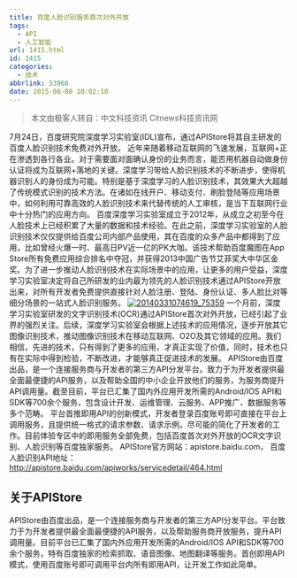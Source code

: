 ```yaml
---
title: 百度人脸识别服务首次对外开放
tags:
  - API
  - 人工智能
url: 1415.html
id: 1415
categories:
  - 技术
abbrlink: 53966
date: 2015-08-08 10:02:10
---
```


> 本文由极客人转自：中文科技资讯 Citnews科技资讯网

7月24日，百度研究院深度学习实验室(IDL)宣布，通过APIStore将其自主研发的百度人脸识别技术免费对外开放。 近年来随着移动互联网的飞速发展，互联网+正在渗透到各行各业。对于需要面对面确认身份的业务而言，能否用机器自动做身份认证将成为互联网+落地的关键。深度学习带给人脸识别技术的不断进步，使得机器识别人的身份成为可能。特别是基于深度学习的人脸识别技术，其效果大大超越了传统模式识别的技术方法。在诸如在线开户、移动支付、刷脸登陆等应用场景中，如何利用可靠高效的人脸识别技术来代替传统的人工审核，是当下互联网行业中十分热门的应用方向。 百度深度学习实验室成立于2012年，从成立之初至今在人脸技术上已经积累了大量的数据和技术经验。在此之前，深度学习实验室的人脸识别技术仅仅提供给百度公司内部产品使用，其在百度的众多产品中都得到了应用，比如曾经火爆一时、最高日PV近一亿的PK大咖。该技术帮助百度魔图在App Store所有免费应用综合排名中夺冠，并获得2013中国广告节艾菲奖大中华区金奖。为了进一步推动人脸识别技术在实际场景中的应用，让更多的用户受益，深度学习实验室决定将自己所研发的业内最为领先的人脸识别技术通过APIStore开放出来，对所有开发者免费提供直接针对人脸注册、登陆、身份认证、多人脸比对等细分场景的一站式人脸识别服务。 [![20140331074619_75359](http://baiyuan.wang/wp-content/uploads/2015/08/20140331074619_75359.jpg)](http://baiyuan.wang/wp-content/uploads/2015/08/20140331074619_75359.jpg) 一个月前，深度学习实验室研发的文字识别技术(OCR)通过APIStore首次对外开放，已经引起了业界的强烈关注。后续，深度学习实验室会根据上述技术的应用情况，逐步开放其它图像识别技术，推动图像识别技术在移动互联网、O2O及其它领域的应用。我们相信，先进的技术，只有得到了更多的应用，才真正实现了价值，同时，技术也只有在实际中得到检验，不断改进，才能够真正促进技术的发展。 APIStore由百度出品，是一个连接服务商与开发者的第三方API分发平台。致力于为开发者提供最全面最便捷的API服务，以及帮助全国的中小企业开放他们的服务，为服务商提升API调用量。截至目前，平台已汇集了国内外应用开发所需的Android/IOS API和SDK等700余个服务，包含设计开发、运维管理、云服务、APP推广、数据服务等多个范畴。 平台首推即用API的创新模式，开发者登录百度账号即可直接在平台上调用服务，且提供统一格式的请求参数、请求示例，尽可能的简化了开发者的工作。目前体验专区中的即用服务全部免费，包括百度首次对外开放的OCR文字识别、人脸识别等百度独家服务。 APIStore官方网站：apistore.baidu.com， 百度人脸识别API地址：http://apistore.baidu.com/apiworks/servicedetail/464.html

关于APIStore
----------

APIStore由百度出品，是一个连接服务商与开发者的第三方API分发平台。平台致力于为开发者提供最全面最便捷的API服务，以及帮助服务商开放服务，提升API调用量。目前平台已汇集了国内外应用开发所需的Android/IOS API和SDK等700余个服务，特有百度独家的检索抓取、语音图像、地图翻译等服务。首创即用API模式，使用百度账号即可调用平台内所有即用API，让开发工作如此简单。